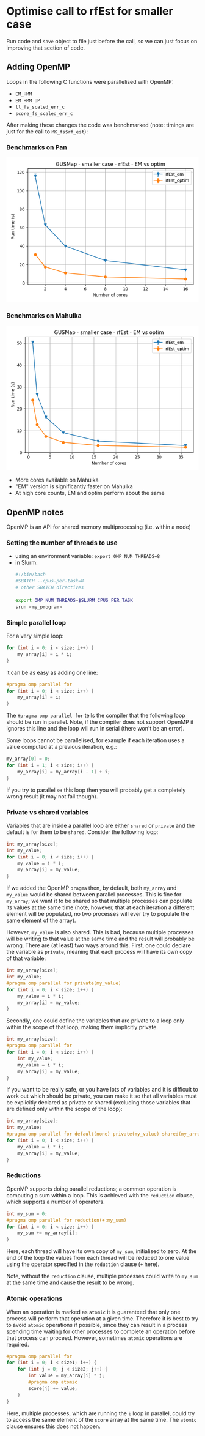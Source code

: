 # Optimise call to rfEst for smaller case

Run code and `save` object to file just before the call, so we can just focus
on improving that section of code.

## Adding OpenMP

Loops in the following C functions were parallelised with OpenMP:

* `EM_HMM`
* `EM_HMM_UP`
* `ll_fs_scaled_err_c`
* `score_fs_scaled_err_c`

After making these changes the code was benchmarked (note: timings are just
for the call to `MK_fs$rf_est`):

### Benchmarks on Pan

![Pan benchmark results](gusmap-smaller-openmp-compare.png)

### Benchmarks on Mahuika

![Mahuika benchmark results](gusmap-smaller-mahuika.png)

* More cores available on Mahuika
* "EM" version is significantly faster on Mahuika
* At high core counts, EM and optim perform about the same

## OpenMP notes

OpenMP is an API for shared memory multiprocessing (i.e. within a node)

### Setting the number of threads to use

* using an environment variable: `export OMP_NUM_THREADS=8`
* in Slurm:
  ```sh
  #!/bin/bash
  #SBATCH --cpus-per-task=8
  # other SBATCH directives

  export OMP_NUM_THREADS=$SLURM_CPUS_PER_TASK
  srun <my_program>
  ```

### Simple parallel loop

For a very simple loop:

```c
for (int i = 0; i < size; i++) {
    my_array[i] = i * i;
}
```

it can be as easy as adding one line:

```c
#pragma omp parallel for
for (int i = 0; i < size; i++) {
    my_array[i] = i;
}
```

The `#pragma omp parallel for` tells the compiler that the following loop
should be run in parallel. Note, if the compiler does not support OpenMP it
ignores this line and the loop will run in serial (there won't be an error).

Some loops cannot be parallelised, for example if each iteration uses a value
computed at a previous iteration, e.g.:

```c
my_array[0] = 0;
for (int i = 1; i < size; i++) {
    my_array[i] = my_array[i - 1] + i;
}
```

If you try to parallelise this loop then you will probably get a completely
wrong result (it may not fail though).

### Private vs shared variables

Variables that are inside a parallel loop are either `shared` or `private` and
the default is for them to be `shared`. Consider the following loop:

```c
int my_array[size];
int my_value;
for (int i = 0; i < size; i++) {
    my_value = i * i;
    my_array[i] = my_value;
}
```

If we added the OpenMP `pragma` then, by default, both `my_array` and `my_value`
would be shared between parallel
processes. This is fine for `my_array`; we want it to be shared so that
multiple processes can populate its values at the same time (note, however,
that at each iteration a different element will be populated, no two processes
will ever try to populate the same element of the array).

However, `my_value` is also shared. This is bad, because multiple processes
will be writing to that value at the same time and the result will probably be
wrong. There are (at least) two ways around this. First, one could declare the
variable as `private`, meaning that each process will have its own copy of
that variable:

```c
int my_array[size];
int my_value;
#pragma omp parallel for private(my_value)
for (int i = 0; i < size; i++) {
    my_value = i * i;
    my_array[i] = my_value;
}
```

Secondly, one could define the variables that are private to a loop only
within the scope of that loop, making them implicitly private.

```c
int my_array[size];
#pragma omp parallel for
for (int i = 0; i < size; i++) {
    int my_value;
    my_value = i * i;
    my_array[i] = my_value;
}
```

If you want to be really safe, or you have lots of variables and it is
difficult to work out which should be private, you can make it so that all
variables must be explicitly declared as private or shared (excluding those
variables that are defined only within the scope of the loop):

```c
int my_array[size];
int my_value;
#pragma omp parallel for default(none) private(my_value) shared(my_array)
for (int i = 0; i < size; i++) {
    my_value = i * i;
    my_array[i] = my_value;
}
```

### Reductions

OpenMP supports doing parallel reductions; a common operation is computing a sum within a loop. This is achieved with the `reduction` clause, which supports
a number of operators.

```c
int my_sum = 0;
#pragma omp parallel for reduction(+:my_sum)
for (int i = 0; i < size; i++) {
    my_sum += my_array[i];
}
```

Here, each thread will have its own copy of `my_sum`, initialised to zero. At
the end of the loop the values from each thread will be reduced to one value
using the operator specified in the `reduction` clause (`+` here).

Note, without the `reduction` clause, multiple processes could
write to `my_sum` at the same time and cause the result to be wrong.

### Atomic operations

When an operation is marked as `atomic` it is guaranteed that only one process
will perform that operation at a given time. Therefore it is best to try to
avoid `atomic` operations if possible, since they can result in a process
spending time waiting for other processes to complete an operation before that
process can proceed. However, sometimes `atomic` operations are required.

```c
#pragma omp parallel for
for (int i = 0; i < size1; i++) {
    for (int j = 0; j < size2; j++) {
        int value = my_array[i] * j;
        #pragma omp atomic
        score[j] += value;
    }
}
```

Here, multiple processes, which are running the `i` loop in parallel, could
try to access the same element of the `score` array at the same time. The
`atomic` clause ensures this does not happen.
